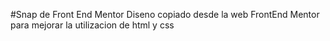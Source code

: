 #Snap de Front End Mentor
Diseno copiado desde la web FrontEnd Mentor para mejorar la utilizacion de html y css
